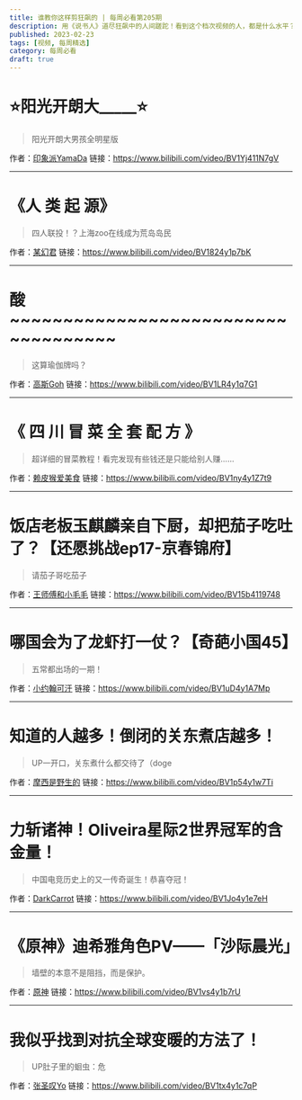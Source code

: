 ```yaml
---
title: 谁教你这样剪狂飙的 | 每周必看第205期
description: 用《说书人》道尽狂飙中的人间蹉跎！看到这个档次视频的人，都是什么水平？
published: 2023-02-23
tags: [视频, 每周精选]
category: 每周必看
draft: true
---
```


# ⭐️阳光开朗大_____⭐️
> 阳光开朗大男孩全明星版

作者：[印象派YamaDa](https://space.bilibili.com/509284273)
链接：https://www.bilibili.com/video/BV1Yj411N7gV

---

# 《人 类 起 源》
> 四人联投！？上海zoo在线成为荒岛岛民

作者：[某幻君](https://space.bilibili.com/1577804)
链接：https://www.bilibili.com/video/BV1824y1p7bK

---

# 酸~~~~~~~~~~~~~~~~~~~~~~~~~~~~~~~~~~~~
> 这算瑜伽牌吗？

作者：[高斯Goh](https://space.bilibili.com/3913194)
链接：https://www.bilibili.com/video/BV1LR4y1q7G1

---

# 《 四 川 冒 菜 全 套 配 方 》
> 超详细的冒菜教程！看完发现有些钱还是只能给别人赚......

作者：[赖皮猴爱美食](https://space.bilibili.com/270105105)
链接：https://www.bilibili.com/video/BV1ny4y1Z7t9

---

# 饭店老板玉麒麟亲自下厨，却把茄子吃吐了？【还愿挑战ep17-京春锦府】
> 请茄子哥吃茄子

作者：[王师傅和小毛毛](https://space.bilibili.com/452606628)
链接：https://www.bilibili.com/video/BV15b4119748

---

# 哪国会为了龙虾打一仗？【奇葩小国45】
> 五常都出场的一期！

作者：[小约翰可汗](https://space.bilibili.com/23947287)
链接：https://www.bilibili.com/video/BV1uD4y1A7Mp

---

# 知道的人越多！倒闭的关东煮店越多！
> UP一开口，关东煮什么都交待了（doge

作者：[摩西是野生的](https://space.bilibili.com/435476658)
链接：https://www.bilibili.com/video/BV1p54y1w7Ti

---

# 力斩诸神！Oliveira星际2世界冠军的含金量！
> 中国电竞历史上的又一传奇诞生！恭喜夺冠！

作者：[DarkCarrot](https://space.bilibili.com/21869937)
链接：https://www.bilibili.com/video/BV1Jo4y1e7eH

---

# 《原神》迪希雅角色PV——「沙际晨光」
> 墙壁的本意不是阻挡，而是保护。

作者：[原神](https://space.bilibili.com/401742377)
链接：https://www.bilibili.com/video/BV1vs4y1b7rU

---

# 我似乎找到对抗全球变暖的方法了！
> UP肚子里的蛔虫：危

作者：[张圣叹Yo](https://space.bilibili.com/3493077696121618)
链接：https://www.bilibili.com/video/BV1tx4y1c7qP

